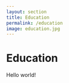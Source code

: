 ```yaml
---
layout: section
title: Education
permalink: /education
image: education.jpg
---
```


# Education

Hello world!
